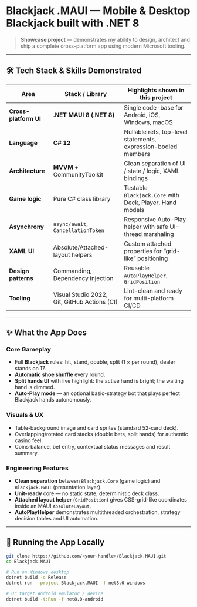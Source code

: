 # Blackjack .MAUI — Mobile & Desktop Blackjack built with .NET 8  

> **Showcase project** — demonstrates my ability to design, architect and ship a complete cross-platform app using modern Microsoft tooling.

---

## 🛠 Tech Stack & Skills Demonstrated
| Area | Stack / Library | Highlights shown in this project |
|------|-----------------|-----------------------------------|
| **Cross-platform UI** | **.NET MAUI 8 (.NET 8)** | Single code-base for Android, iOS, Windows, macOS |
| **Language** | **C# 12** | Nullable refs, top-level statements, expression-bodied members |
| **Architecture** | **MVVM** + CommunityToolkit | Clean separation of UI / state / logic, XAML bindings |
| **Game logic** | Pure C# class library | Testable `Blackjack.Core` with Deck, Player, Hand models |
| **Asynchrony** | `async/await`, `CancellationToken` | Responsive Auto-Play helper with safe UI-thread marshaling |
| **XAML UI** | Absolute/Attached-layout helpers | Custom attached properties for “grid-like” positioning |
| **Design patterns** | Commanding, Dependency injection | Reusable `AutoPlayHelper`, `GridPosition` |
| **Tooling** | Visual Studio 2022, Git, GitHub Actions (CI) | Lint-clean and ready for multi-platform CI/CD |

---

## ✨ What the App Does
### Core Gameplay
* Full **Blackjack** rules: hit, stand, double, split (1 × per round), dealer stands on 17.
* **Automatic shoe shuffle** every round.
* **Split hands UI** with live highlight: the active hand is bright; the waiting hand is dimmed.
* **Auto-Play mode** — an optional basic-strategy bot that plays perfect Blackjack hands autonomously.

### Visuals & UX
* Table-background image and card sprites (standard 52-card deck).
* Overlapping/rotated card stacks (double bets, split hands) for authentic casino feel.
* Coins‐balance, bet entry, contextual status messages and result summary.

### Engineering Features
* **Clean separation** between `Blackjack.Core` (game logic) and `Blackjack.MAUI` (presentation layer).
* **Unit-ready** core — no static state, deterministic deck class.
* **Attached layout helper** (`GridPosition`) gives CSS-grid-like coordinates inside an MAUI `AbsoluteLayout`.
* **AutoPlayHelper** demonstrates multithreaded orchestration, strategy decision tables and UI automation.

---

## 🚀 Running the App Locally
```bash
git clone https://github.com/<your-handle>/Blackjack.MAUI.git
cd Blackjack.MAUI

# Run on Windows desktop
dotnet build -c Release
dotnet run --project Blackjack.MAUI -f net8.0-windows

# Or target Android emulator / device
dotnet build -t:Run -f net8.0-android
